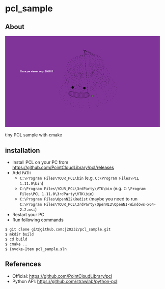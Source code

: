 # pcl_sample

## About
![demo](https://github.com/j20232/pcl_sample/blob/master/assets/demo.gif)

tiny PCL sample with cmake

## installation

- Install PCL on your PC from https://github.com/PointCloudLibrary/pcl/releases
- Add `PATH`
  - `C:\Program Files\YOUR_PCL\bin` (e.g. `C:\Program Files\PCL 1.11.0\bin`)
  - `C:\Program Files\YOUR_PCL\3rdParty\VTK\bin` (e.g. `C:\Program Files\PCL 1.11.0\3rdParty\VTK\bin`)
  - `C:\Program Files\OpenNI2\Redist` (maybe you need to run `C:\Program Files\YOUR_PCL\3rdParty\OpenNI2\OpenNI-Windows-x64-2.2.msi`)
- Restart your PC
- Run following commands

```
$ git clone git@github.com:j20232/pcl_sample.git
$ mkdir build
$ cd build
$ cmake ..
$ Invoke-Item pcl_sample.sln
```

## References

- Official: https://github.com/PointCloudLibrary/pcl
- Python API: https://github.com/strawlab/python-pcl
